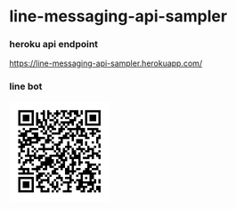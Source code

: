 # line-messaging-api-sampler

### heroku api endpoint
https://line-messaging-api-sampler.herokuapp.com/

### line bot
![](images/qr.png)
